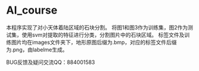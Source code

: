 # AI_course
本程序实现了对小天体着陆区域的石块分割。
将图1和图3作为训练集，图2作为测试集，使用svm对提取的特征进行分类，分割图片中的石块区域。
标签文件及训练图片均在images文件夹下，地形原图后缀为.bmp，对应的标签文件后缀为.png，由labelme生成。


BUG反馈及疑问交流QQ：884001583


